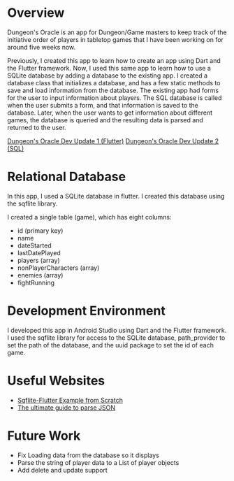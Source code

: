 # Overview

Dungeon's Oracle is an app for Dungeon/Game masters to keep track of the initiative order of players in tabletop games that I have been working on for around five weeks now.

Previously, I created this app to learn how to create an app using Dart and the Flutter framework. Now, I used this same app to learn how to use a SQLite database by adding a
database to the existing app. I created a database class that initializes a database, and has a few static methods to save and load information from the database. The existing app
had forms for the user to input information about players. The SQL database is called when the user submits a form, and that information is saved to the database. Later, when the user
wants to get information about different games, the database is queried and the resulting data is parsed and returned to the user.

[Dungeon's Oracle Dev Update 1 (Flutter)](https://youtu.be/d6MOE9t1lT8)
[Dungeon's Oracle Dev Update 2 (SQL)](https://youtu.be/Hw4pzxDYGns)

# Relational Database

In this app, I used a SQLite database in flutter. I created this database using the sqflite library.

I created a single table (game), which has eight columns:

* id (primary key)
* name
* dateStarted
* lastDatePlayed
* players (array)
* nonPlayerCharacters (array)
* enemies (array)
* fightRunning

# Development Environment

I developed this app in Android Studio using Dart and the Flutter framework. I used the sqflite
library for access to the SQLite database, path_provider to set the path of the database, and 
the uuid package to set the id of each game.

# Useful Websites

* [Sqflite-Flutter Example from Scratch](https://medium.com/py-bits/sqflite-flutter-example-from-scratch-71afa2ce2ea9)
* [The ultimate guide to parse JSON](https://codewithandrea.com/articles/parse-json-dart/)

# Future Work

* Fix Loading data from the database so it displays
* Parse the string of player data to a List of player objects
* Add delete and update support